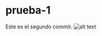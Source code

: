 # prueba-1
Este es el segundo commit.
![alt text](https://www.thecodebuzz.com/wp-content/uploads/2021/05/Add-image-to-git-readme-file-using-shortkey.jpg?raw=true)
